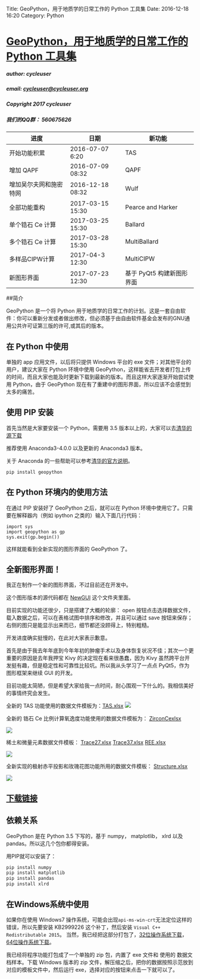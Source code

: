 Title: GeoPython，用于地质学的日常工作的 Python 工具集
Date: 2016-12-18 16:20
Category: Python

# [GeoPython，用于地质学的日常工作的 Python 工具集](https://github.com/chinageology/GeoPython)


##### author: cycleuser

##### email: cycleuser@cycleuser.org

##### Copyright 2017 cycleuser


##### 我们的QQ群： 560675626

|进度|日期|新功能|
|--|--|--|
|开始功能积累|2016-07-07 6:20|TAS|
|增加 QAPF|2016-07-09 08:32|QAPF|
|增加吴尔夫网和施密特网|2016-12-18 08:32|Wulf|
|全部功能重构|2017-03-15 15:30|Pearce and  Harker|
|单个锆石 Ce 计算|2017-03-25 15:30|Ballard|
|多个锆石 Ce 计算|2017-03-28 15:30|MultiBallard|
|多样品CIPW计算|2017-04-3 12:30|MultiCIPW|
|新图形界面|2017-07-23 12:30|基于 PyQt5 构建新图形界面|


##简介


GeoPython 是一个将 Python 用于地质学的日常工作的计划。这是一套自由软件：你可以重新分发或者做出修改，但必须基于由自由软件基金会发布的GNU通用公共许可证第三版的许可,或其后的版本。


## 在 Python 中使用

单独的 app 应用文件，以后将只提供 Windows 平台的 exe 文件；对其他平台的用户，建议大家在 Python 环境中使用 GeoPython，这样能省去开发者打包上传的时间，而且大家也能及时更新下载到最新的版本。而且这样大家逐渐开始尝试使用 Python，由于 GeoPython 现在有了重建中的图形界面，所以应该不会感觉到太多的痛苦。


## 使用 PIP 安装

首先当然是大家要安装一个 Python，需要用 3.5 版本以上的，大家可以去[清华的源下载](https://mirrors.tuna.tsinghua.edu.cn/anaconda/archive/)

推荐使用 Anaconda3-4.0.0 以及更新的 Anaconda3 版本。

关于 Anaconda 的一些帮助可以参考[清华的官方说明](https://mirrors.tuna.tsinghua.edu.cn/help/anaconda/)。


```Bash
pip install geopython
```

## 在 Python 环境内的使用方法

在通过 PIP 安装好了 GeoPython 之后，就可以在 Python 环境中使用它了。只需要在解释器内（例如 ipython 之类的）输入下面几行代码：

```Pythonreter
import sys
import geopython as gp
sys.exit(gp.begin())
```

这样就能看到全新实现的图形界面的 GeoPython 了。



## 全新图形界面！



我正在制作一个新的图形界面，不过目前还在开发中。

这个图形版本的源代码都在 [NewGUI](/NewGUI) 这个文件夹里面。


目前实现的功能还很少，只是搭建了大概的轮廓： open 按钮点击选择数据文件，载入数据之后，可以在表格试图中排序和修改，并且可以通过 save 按钮来保存；右侧的图只是能显示出来而已，细节都还没顾得上，特别粗糙。

开发进度确实挺慢的，在此对大家表示歉意。

首先是由于我去年年底到今年年初的肿瘤手术以及身体恢复状况不佳；其次一个更重要的原因是去年我押宝 Kivy 的决定现在看来很愚蠢，因为 Kivy 虽然跨平台开发挺有趣，但是稳定性和可靠性比较坑。所以我从头学习了一点点 PyQt5，作为图形框架来继续 GUI 的开发。

目前功能太简陋，但是希望大家给我一点时间，耐心围观一下什么的。我相信美好的事情终究会发生。



全新的 TAS 功能使用的数据文件模板为：[TAS.xlsx](NewGui/TAS.xlsx)
![](img\NewTAS.png)



全新的 锆石 Ce 比例计算氧逸度功能使用的数据文件模板为： [ZirconCexlsx](NewGui/ZirconCe.xlsx)

![](img\NewZirconCe.png)



稀土和微量元素数据文件模板：
[Trace27.xlsx](NewGui/Trace27.xlsx)
[Trace37.xlsx](NewGui/Trace37.xlsx)
[REE.xlsx](NewGui/REE.xlsx)


![](img\NewTrace.png)



全新实现的极射赤平投影和玫瑰花图功能所用的数据文件模板： [Structure.xlsx](NewGui/Structure.xlsx)

![](img\Rose.png)

## [下载链接](https://github.com/chinageology/GeoPython/blob/master/Download.md)

## 依赖关系

GeoPython 是在 Python 3.5 下写的，基于 numpy， matplotlib， xlrd 以及 pandas。所以这几个包你都得安装。

用PIP就可以安装了：

```Python
pip install numpy
pip install matplotlib
pip install pandas
pip install xlrd
```

## 在Windows系统中使用

如果你在使用 Windows7 操作系统，可能会出现`api-ms-win-crt`无法定位这样的错误，所以先要安装 KB2999226 这个补丁，然后安装 `Visual C++ Redistributable 2015`。
当然，我已经把这部分打包了，[32位操作系统下载](https://pan.baidu.com/s/1kVwSQ95)，[64位操作系统下载](https://pan.baidu.com/s/1qY34ocW)。

我已经将程序功能打包成了一个单独的 zip 包，内置了 exe 文件和 使用的 数据文档样本。下载 Windows 版本的 zip 文件，解压缩之后，把你的数据按照示范放到对应的模板文件中，然后运行 exe，选择对应的按钮来点击一下就可以了。

